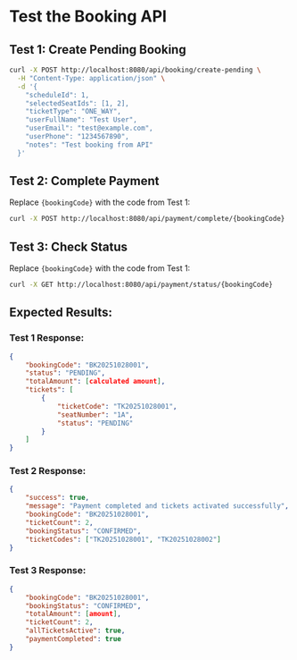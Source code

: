 # Test the Booking API

## Test 1: Create Pending Booking

```bash
curl -X POST http://localhost:8080/api/booking/create-pending \
  -H "Content-Type: application/json" \
  -d '{
    "scheduleId": 1,
    "selectedSeatIds": [1, 2],
    "ticketType": "ONE_WAY",
    "userFullName": "Test User",
    "userEmail": "test@example.com",
    "userPhone": "1234567890",
    "notes": "Test booking from API"
  }'
```

## Test 2: Complete Payment

Replace `{bookingCode}` with the code from Test 1:

```bash
curl -X POST http://localhost:8080/api/payment/complete/{bookingCode}
```

## Test 3: Check Status

Replace `{bookingCode}` with the code from Test 1:

```bash
curl -X GET http://localhost:8080/api/payment/status/{bookingCode}
```

## Expected Results:

### Test 1 Response:
```json
{
    "bookingCode": "BK20251028001",
    "status": "PENDING",
    "totalAmount": [calculated amount],
    "tickets": [
        {
            "ticketCode": "TK20251028001",
            "seatNumber": "1A",
            "status": "PENDING"
        }
    ]
}
```

### Test 2 Response:
```json
{
    "success": true,
    "message": "Payment completed and tickets activated successfully",
    "bookingCode": "BK20251028001",
    "ticketCount": 2,
    "bookingStatus": "CONFIRMED",
    "ticketCodes": ["TK20251028001", "TK20251028002"]
}
```

### Test 3 Response:
```json
{
    "bookingCode": "BK20251028001",
    "bookingStatus": "CONFIRMED",
    "totalAmount": [amount],
    "ticketCount": 2,
    "allTicketsActive": true,
    "paymentCompleted": true
}
```
